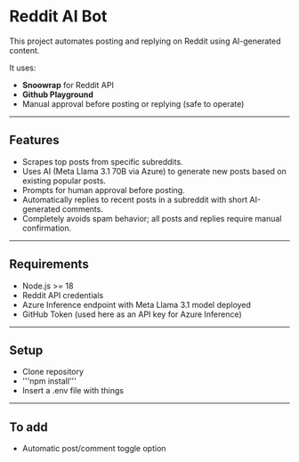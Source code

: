 # Reddit AI Bot

This project automates posting and replying on Reddit using AI-generated content.

It uses:
- **Snoowrap** for Reddit API
- **Github Playground**
- Manual approval before posting or replying (safe to operate)

---

## Features

- Scrapes top posts from specific subreddits.
- Uses AI (Meta Llama 3.1 70B via Azure) to generate new posts based on existing popular posts.
- Prompts for human approval before posting.
- Automatically replies to recent posts in a subreddit with short AI-generated comments.
- Completely avoids spam behavior; all posts and replies require manual confirmation.

---

## Requirements

- Node.js >= 18
- Reddit API credentials
- Azure Inference endpoint with Meta Llama 3.1 model deployed
- GitHub Token (used here as an API key for Azure Inference)

---

## Setup

- Clone repository
- '''npm install'''
- Insert a .env file with things

---

## To add

- Automatic post/comment toggle option 